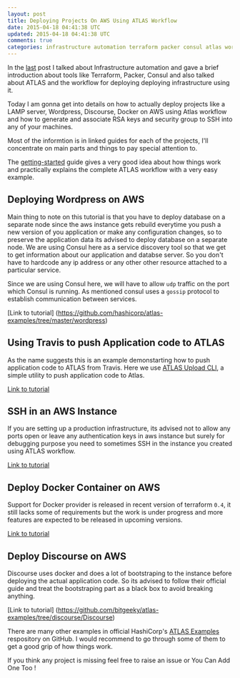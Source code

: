```yaml
---
layout: post
title: Deploying Projects On AWS Using ATLAS Workflow
date: 2015-04-18 04:41:38 UTC
updated: 2015-04-18 04:41:38 UTC
comments: true
categories: infrastructure automation terraform packer consul atlas wordpress travis ssh docker discourse homepage
---
```


In the [last](https://pankajmalhotra.com/Infrastructure-Automation-Using-Terraform-Packer-Consul-Atlas/) post I talked about Infrastructure automation and gave a brief introduction about tools like Terraform, Packer, Consul and also talked about ATLAS and the workflow for deploying deploying infrastructure using it.

Today I am gonna get into details on how to actually deploy projects like a LAMP server, Wordpress, Discourse, Docker on AWS using Atlas workflow and how to generate and associate RSA keys and security group to SSH into any of your machines.

Most of the informtion is in linked guides for each of the projects, I'll concentrate on main parts and things to pay special attention to.

The [getting-started](https://atlas.hashicorp.com/help/getting-started/getting-started-overview) guide gives a very good idea about how things work and practically explains the complete ATLAS workflow with a very easy example.

Deploying Wordpress on AWS
----
Main thing to note on this tutorial is that you have to deploy database on a separate node since the aws instance gets rebuild everytime you push a new version of you application or make any configuration changes, so to preserve the application data its advised to deploy database on a separate node. We are using Consul here as a service discovery tool so that we get to get information about our application and databse server. So you don't have to hardcode any ip address or any other other resource attached to a particular service.

Since we are using Consul here, we will have to allow `udp` traffic on the port which Consul is running. As mentioned consul uses a `gossip` protocol to establish communication between services.

[Link to tutorial] (https://github.com/hashicorp/atlas-examples/tree/master/wordpress)

Using Travis to push Application code to ATLAS
----
As the name suggests this is an example demonstarting how to push application code to ATLAS from Travis. Here we use [ATLAS Upload CLI](https://github.com/hashicorp/atlas-upload-cli), a simple utility to push application code to Atlas.

[Link to tutorial](https://github.com/hashicorp/atlas-examples/tree/master/TravisCI)

SSH in an AWS Instance
----
If you are setting up a production infrastructure, its advised not to allow any ports open or leave any authentication keys in aws instance but surely for debugging purpose you need to sometimes SSH in the instance you created using ATLAS workflow.

[Link to tutorial](https://github.com/hashicorp/atlas-examples/blob/master/AWS-SSH-Setup/ssh.md)

Deploy Docker Container on AWS
----
Support for Docker provider is released in recent version of terraform `0.4`, it still lacks some of requirements but the work is under progress and more features are expected to be released in upcoming versions.

[Link to tutorial](https://github.com/bitgeeky/atlas-examples/tree/docker/Docker)

Deploy Discourse on AWS
----
Discourse uses docker and does a lot of bootstraping to the instance before deploying the actual application code. So its advised to follow their official guide and treat the bootstraping part as a black box to avoid breaking anything.

[Link to tutorial] (https://github.com/bitgeeky/atlas-examples/tree/discourse/Discourse)

There are many other examples in official HashiCorp's [ATLAS Examples](https://github.com/hashicorp/atlas-examples) respository on GitHub. I would recommend to go through some of them to get a good grip of how things work. 

If you think any project is missing feel free to raise an issue or You Can Add One Too !
